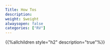 ```yaml
---
Title: How Tos
description: 
weight: $weight
alwaysopen: false
categories: ["RV"]
---
```

{{%allchildren style="h2" description="true"%}}